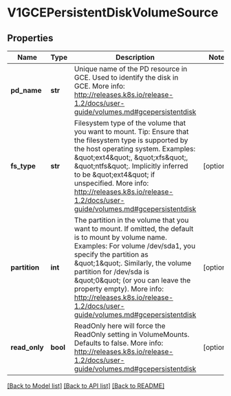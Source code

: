 # V1GCEPersistentDiskVolumeSource

## Properties
Name | Type | Description | Notes
------------ | ------------- | ------------- | -------------
**pd_name** | **str** | Unique name of the PD resource in GCE. Used to identify the disk in GCE. More info: http://releases.k8s.io/release-1.2/docs/user-guide/volumes.md#gcepersistentdisk | 
**fs_type** | **str** | Filesystem type of the volume that you want to mount. Tip: Ensure that the filesystem type is supported by the host operating system. Examples: \&quot;ext4\&quot;, \&quot;xfs\&quot;, \&quot;ntfs\&quot;. Implicitly inferred to be \&quot;ext4\&quot; if unspecified. More info: http://releases.k8s.io/release-1.2/docs/user-guide/volumes.md#gcepersistentdisk | [optional] 
**partition** | **int** | The partition in the volume that you want to mount. If omitted, the default is to mount by volume name. Examples: For volume /dev/sda1, you specify the partition as \&quot;1\&quot;. Similarly, the volume partition for /dev/sda is \&quot;0\&quot; (or you can leave the property empty). More info: http://releases.k8s.io/release-1.2/docs/user-guide/volumes.md#gcepersistentdisk | [optional] 
**read_only** | **bool** | ReadOnly here will force the ReadOnly setting in VolumeMounts. Defaults to false. More info: http://releases.k8s.io/release-1.2/docs/user-guide/volumes.md#gcepersistentdisk | [optional] 

[[Back to Model list]](../README.md#documentation-for-models) [[Back to API list]](../README.md#documentation-for-api-endpoints) [[Back to README]](../README.md)


